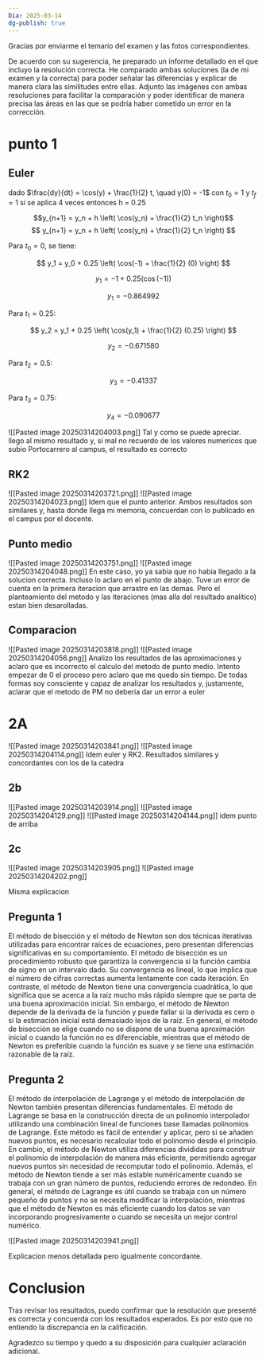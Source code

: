 ```yaml
---
Dia: 2025-03-14
dg-publish: true
---
```


Gracias por enviarme el temario del examen y las fotos correspondientes. 

De acuerdo con su sugerencia, he preparado un informe detallado en el que incluyo la resolución correcta. He comparado ambas soluciones (la de mi examen y la correcta) para poder señalar las diferencias y explicar de manera clara las similitudes entre ellas.
Adjunto las imágenes con ambas resoluciones para facilitar la comparación y poder identificar de manera precisa las áreas en las que se podría haber cometido un error en la corrección.


# punto 1

## Euler
dado $\frac{dy}{dt} = \cos(y) + \frac{1}{2} t, \quad y(0) = -1$ con $t_{0}=1$ y $t_f=1$ si se aplica 4 veces entonces h = 0.25

$$y_{n+1} = y_n + h \left( \cos(y_n) + \frac{1}{2} t_n \right)$$
$$
y_{n+1} = y_n + h \left( \cos(y_n) + \frac{1}{2} t_n \right)
$$

Para $t_0 = 0$, se tiene:

$$
y_1 = y_0 + 0.25 \left( \cos(-1) + \frac{1}{2} (0) \right)
$$

$$
y_1 = -1 + 0.25 (\cos(-1))
$$

$$
y_1 = -0.864992
$$

Para $t_1 = 0.25$:

$$
y_2 = y_1 + 0.25 \left( \cos(y_1) + \frac{1}{2} (0.25) \right)
$$


$$
y_2 = -0.671580
$$

Para $t_2 = 0.5$:

$$
y_3 = -0.41337
$$

Para $t_3 = 0.75$:


$$
y_4 = -0.090677
$$

![[Pasted image 20250314204003.png]]
Tal y como se puede apreciar. llego al mismo resultado y, si mal no recuerdo de los valores numericos que subio Portocarrero al campus, el resultado es correcto
## RK2 
![[Pasted image 20250314203721.png]]
![[Pasted image 20250314204023.png]]
Idem que el punto anterior. Ambos resultados son similares y, hasta donde llega mi memoria, concuerdan con lo publicado en el campus por el docente.
## Punto medio 
![[Pasted image 20250314203751.png]]
![[Pasted image 20250314204048.png]]
En este caso, yo ya sabia que no habia llegado a la solucion correcta. Incluso lo aclaro en el punto de abajo. Tuve un error de cuenta en la primera iteracion que arrastre en las demas. Pero el planteamiento del metodo y las iteraciones (mas alla del resultado analitico) estan bien desarolladas.
## Comparacion 
![[Pasted image 20250314203818.png]]
![[Pasted image 20250314204056.png]]
Analizo los resultados de las aproximaciones y aclaro que es incorrecto el calculo del metodo de punto medio. Intento empezar de 0 el proceso pero aclaro que me quedo sin tiempo. De todas formas soy consciente y capaz de analizar los resultados y, justamente, aclarar que el metodo de PM no deberia dar un error a euler
# 2A
![[Pasted image 20250314203841.png]]
![[Pasted image 20250314204114.png]]
Idem euler y RK2. Resultados similares y concordantes con los de la catedra

## 2b
![[Pasted image 20250314203914.png]]
![[Pasted image 20250314204129.png]]
![[Pasted image 20250314204144.png]]
idem punto de arriba
## 2c
![[Pasted image 20250314203905.png]]
![[Pasted image 20250314204202.png]]

Misma explicacion
## Pregunta 1 
El método de bisección y el método de Newton son dos técnicas iterativas utilizadas para encontrar raíces de ecuaciones, pero presentan diferencias significativas en su comportamiento. El método de bisección es un procedimiento robusto que garantiza la convergencia si la función cambia de signo en un intervalo dado. Su convergencia es lineal, lo que implica que el número de cifras correctas aumenta lentamente con cada iteración. En contraste, el método de Newton tiene una convergencia cuadrática, lo que significa que se acerca a la raíz mucho más rápido siempre que se parta de una buena aproximación inicial. Sin embargo, el método de Newton depende de la derivada de la función y puede fallar si la derivada es cero o si la estimación inicial está demasiado lejos de la raíz. En general, el método de bisección se elige cuando no se dispone de una buena aproximación inicial o cuando la función no es diferenciable, mientras que el método de Newton es preferible cuando la función es suave y se tiene una estimación razonable de la raíz.


## Pregunta 2
El método de interpolación de Lagrange y el método de interpolación de Newton también presentan diferencias fundamentales. El método de Lagrange se basa en la construcción directa de un polinomio interpolador utilizando una combinación lineal de funciones base llamadas polinomios de Lagrange. Este método es fácil de entender y aplicar, pero si se añaden nuevos puntos, es necesario recalcular todo el polinomio desde el principio. En cambio, el método de Newton utiliza diferencias divididas para construir el polinomio de interpolación de manera más eficiente, permitiendo agregar nuevos puntos sin necesidad de recomputar todo el polinomio. Además, el método de Newton tiende a ser más estable numéricamente cuando se trabaja con un gran número de puntos, reduciendo errores de redondeo. En general, el método de Lagrange es útil cuando se trabaja con un número pequeño de puntos y no se necesita modificar la interpolación, mientras que el método de Newton es más eficiente cuando los datos se van incorporando progresivamente o cuando se necesita un mejor control numérico.


![[Pasted image 20250314203941.png]]

Explicacion menos detallada pero igualmente concordante.


# Conclusion 
Tras revisar los resultados, puedo confirmar que la resolución que presenté es correcta y concuerda con los resultados esperados. Es por esto que no entiendo la discrepancia en la calificación.

Agradezco su tiempo y quedo a su disposición para cualquier aclaración adicional.